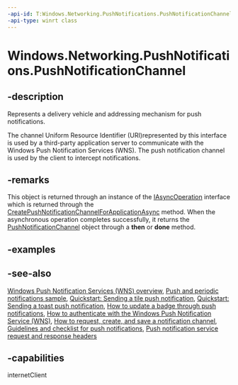 ```yaml
---
-api-id: T:Windows.Networking.PushNotifications.PushNotificationChannel
-api-type: winrt class
---
```


<!-- Class syntax.
public class PushNotificationChannel : Windows.Networking.PushNotifications.IPushNotificationChannel
-->

# Windows.Networking.PushNotifications.PushNotificationChannel

## -description
Represents a delivery vehicle and addressing mechanism for push notifications.
<!-- @WRITER erictill 1/3/2012 : WHAT??? -->
The channel Uniform Resource Identifier (URI)represented by this interface is used by a third-party application server to communicate with the Windows Push Notification Services (WNS). The push notification channel is used by the client to intercept notifications.

## -remarks
This object is returned through an instance of the [IAsyncOperation](../windows.foundation/iasyncoperation_1.md) interface which is returned through the [CreatePushNotificationChannelForApplicationAsync](pushnotificationchannelmanager_createpushnotificationchannelforapplicationasync.md) method. When the asynchronous operation completes successfully, it returns the [PushNotificationChannel](pushnotificationchannel.md) object through a **then** or **done** method.

## -examples

## -see-also
[Windows Push Notification Services (WNS) overview](http://msdn.microsoft.com/library/2125b09f-db90-4515-9aa6-516c7e9acccd), [Push and periodic notifications sample](http://go.microsoft.com/fwlink/p/?linkid=231476), [Quickstart: Sending a tile push notification](http://msdn.microsoft.com/library/bb962e30-6c95-4186-8a0e-6683140e17c7), [Quickstart: Sending a toast push notification](http://msdn.microsoft.com/library/bb962e30-6c95-4186-8a0e-6683140e17c7), [How to update a badge through push notifications](http://msdn.microsoft.com/library/bb962e30-6c95-4186-8a0e-6683140e17c7), [How to authenticate with the Windows Push Notification Service (WNS)](http://msdn.microsoft.com/library/15975fe8-5e63-4d5d-b885-c4113c86b20e), [How to request, create, and save a notification channel](http://msdn.microsoft.com/library/7aae5dbd-f03e-4cfa-bcf2-c9ad1d7cdb42), [Guidelines and checklist for push notifications](http://msdn.microsoft.com/library/363b8b46-b494-44c9-b086-7f03c38212f7), [Push notification service request and response headers](http://msdn.microsoft.com/library/50575c54-b617-40c5-9dda-79a065e00cca)

## -capabilities
internetClient
